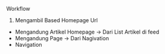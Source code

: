 
Workflow 
1. Mengambil Based Homepage Url
- Mengandung Artikel Homepage -> Dari List Artikel di feed
- Mengandung Page -> Dari Nagivation
- Navigation


